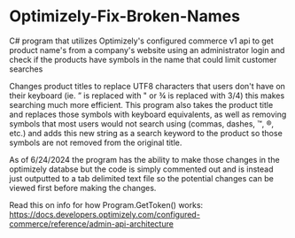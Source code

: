 # Optimizely-Fix-Broken-Names
C# program that utilizes Optimizely's configured commerce v1 api to get product name's from a company's website using an administrator login and check if the products have symbols in the name that could limit customer searches

Changes product titles to replace UTF8 characters that users don't have on their keyboard (ie. ” is replaced with " or ¾ is replaced with 3/4) this makes searching much more efficient.  This program also takes the product title and replaces those symbols with keyboard equivalents, as well as removing symbols that most users would not search using (commas, dashes, ™, ®, etc.) and adds this new string as a search keyword to the product so those symbols are not removed from the original title.

As of 6/24/2024 the program has the ability to make those changes in the optimizely databse but the code is simply commented out and is instead just outputted to a tab delimited text file so the potential changes can be viewed first before making the changes.

Read this on info for how Program.GetToken() works: https://docs.developers.optimizely.com/configured-commerce/reference/admin-api-architecture
